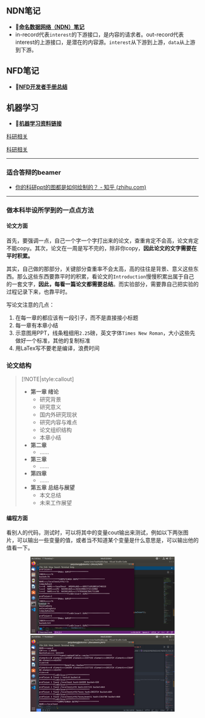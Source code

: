## NDN笔记

- **🔗[命名数据网络（NDN）笔记](科研/命名数据网络.md)**
- in-record代表`interest`的下游接口，是内容的请求者。out-record代表interest的上游接口，是潜在的内容源。`interest`从下游到上游，`data`从上游到下游。

## NFD笔记

- **🔗[NFD开发者手册总结](科研/NFD总结)**

## 机器学习
- **🔗[机器学习资料链接](科研/机器学习.md)**

[科研相关](论文写作.md ':include')

[科研相关](科研有用的网站.md ':include')


---
### 适合答辩的beamer

- [你的科研ppt的图都是如何绘制的？ - 知乎 (zhihu.com)](https://www.zhihu.com/question/353575061/answer/1837251050?utm_source=zhihu&utm_medium=social&utm_oi=1362129016820985856)

---
### 做本科毕设所学到的一点点方法

#### 论文方面

首先，要强调一点，自己一个字一个字打出来的论文，查重肯定不会高，论文肯定不能copy。其次，论文在一周是写不完的，除非你copy，**因此论文的文字需要在平时积累。**


其实，自己做的那部分，关键部分查重率不会太高，高的往往是背景、意义这些东西。那么这些东西要靠平时的积累，看论文的`Introduction`慢慢积累出属于自己的一套文字，**因此，每看一篇论文都需要总结**。而实验部分，需要靠自己把实验的过程记录下来，也靠平时。

写论文注意的几点：
1. 在每一章的都应该有一段引子，而不是直接接小标题
2. 每一章有本章小结
3. 示意图用PPT，线条粗细用`2.25`磅，英文字体`Times New Roman`，大小这些先做好一个标准，其他的复制标准
4. 用LaTex写不要老是编译，浪费时间

### 论文结构
> [!NOTE|style:callout]
> - **第一章 绪论**
> 	- 研究背景
> 	- 研究意义
> 	- 国内外研究现状
> 	- 研究内容与难点
> 	- 论文组织结构
> 	- 本章小结
> - **第二章**
> 	- ......
> - **第三章**
> 	- ......
> - **第四章**
> 	- ......
> - **第五章 总结与展望**
> 	- 本文总结
> 	- 未来工作展望

#### 编程方面

看别人的代码，测试时，可以将其中的变量cout输出来测试，例如以下两张图片，可以输出一些变量的值，或者当不知道某个变量是什么意思是，可以输出他的值看一下。

<div align=center> 
<img src=img\2.png width = 75%/>
</div> 

<div align=center> 
<img src=img\正确结果.png width = 75%/>
</div> 